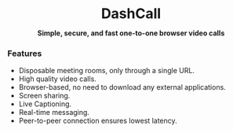 <h1 align="center" style="margin-bottom: 0;">
DashCall
</h1>
<p align="center">
  <strong>Simple, secure, and fast one-to-one browser video calls</strong>
</p>


### Features

- Disposable meeting rooms, only through a single URL.
- High quality video calls.
- Browser-based, no need to download any external applications.
- Screen sharing.
- Live Captioning.
- Real-time messaging.
- Peer-to-peer connection ensures lowest latency.